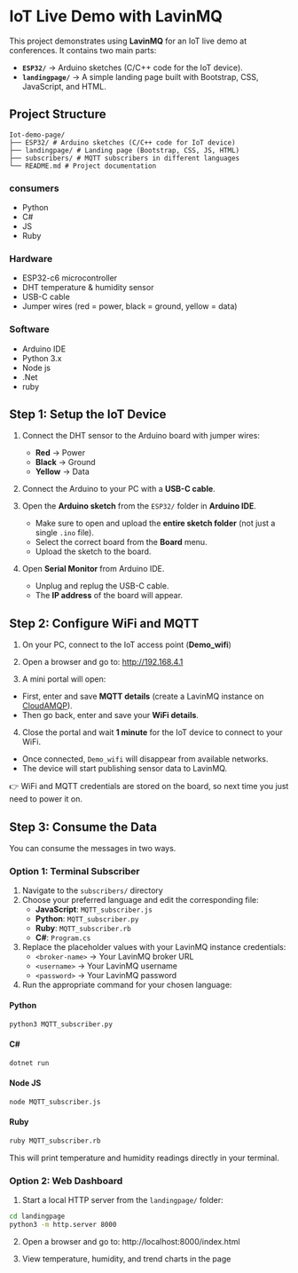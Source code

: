 # IoT Live Demo with LavinMQ

This project demonstrates using **LavinMQ** for an IoT live demo at conferences.
It contains two main parts:

- **`ESP32/`** → Arduino sketches (C/C++ code for the IoT device).
- **`landingpage/`** → A simple landing page built with Bootstrap, CSS, JavaScript, and HTML.



##  Project Structure

```
Iot-demo-page/
├── ESP32/ # Arduino sketches (C/C++ code for IoT device)
├── landingpage/ # Landing page (Bootstrap, CSS, JS, HTML)
├── subscribers/ # MQTT subscribers in different languages
└── README.md # Project documentation
```

### consumers
- Python
- C#
- JS
- Ruby

### Hardware
- ESP32-c6 microcontroller
- DHT temperature & humidity sensor
- USB-C cable
- Jumper wires (red = power, black = ground, yellow = data)

### Software
- Arduino IDE
- Python 3.x
- Node js
- .Net
- ruby

##  Step 1: Setup the IoT Device

1. Connect the DHT sensor to the Arduino board with jumper wires:
   - **Red** → Power
   - **Black** → Ground
   - **Yellow** → Data

2. Connect the Arduino to your PC with a **USB-C cable**.

3. Open the **Arduino sketch** from the `ESP32/` folder in **Arduino IDE**.
   - Make sure to open and upload the **entire sketch folder** (not just a single `.ino` file).
   - Select the correct board from the  **Board** menu.
   - Upload the sketch to the board.

4. Open **Serial Monitor** from Arduino IDE.
   - Unplug and replug the USB-C cable.
   - The **IP address** of the board will appear.


## Step 2: Configure WiFi and MQTT

1. On your PC, connect to the IoT access point (**Demo_wifi**)

2. Open a browser and go to:  http://192.168.4.1


3. A mini portal will open:
- First, enter and save **MQTT details** (create a LavinMQ instance on [CloudAMQP](https://www.cloudamqp.com/)).
- Then go back, enter and save your **WiFi details**.

4. Close the portal and wait **1 minute** for the IoT device to connect to your WiFi.
- Once connected, `Demo_wifi` will disappear from available networks.
- The device will start publishing sensor data to LavinMQ.

👉 WiFi and MQTT credentials are stored on the board, so next time you just need to power it on.


## Step 3: Consume the Data

You can consume the messages in two ways.

### Option 1: Terminal Subscriber

1. Navigate to the `subscribers/` directory
2. Choose your preferred language and edit the corresponding file:
   - **JavaScript**: `MQTT_subscriber.js`
   - **Python**: `MQTT_subscriber.py`
   - **Ruby**: `MQTT_subscriber.rb`
   - **C#**: `Program.cs`
3. Replace the placeholder values with your LavinMQ instance credentials:
   - `<broker-name>` → Your LavinMQ broker URL
   - `<username>` → Your LavinMQ username
   - `<password>` → Your LavinMQ password
4. Run the appropriate command for your chosen language:

#### Python
```bash
python3 MQTT_subscriber.py
```

#### C#
```bash
dotnet run
```

#### Node JS
```bash
node MQTT_subscriber.js
```

#### Ruby
```bash
ruby MQTT_subscriber.rb
```
This will print temperature and humidity readings directly in your terminal.


### Option 2: Web Dashboard
1. Start a local HTTP server from the `landingpage/` folder:
```bash
cd landingpage
python3 -m http.server 8000
```
2. Open a browser and go to: http://localhost:8000/index.html

3. View temperature, humidity, and trend charts in the page
